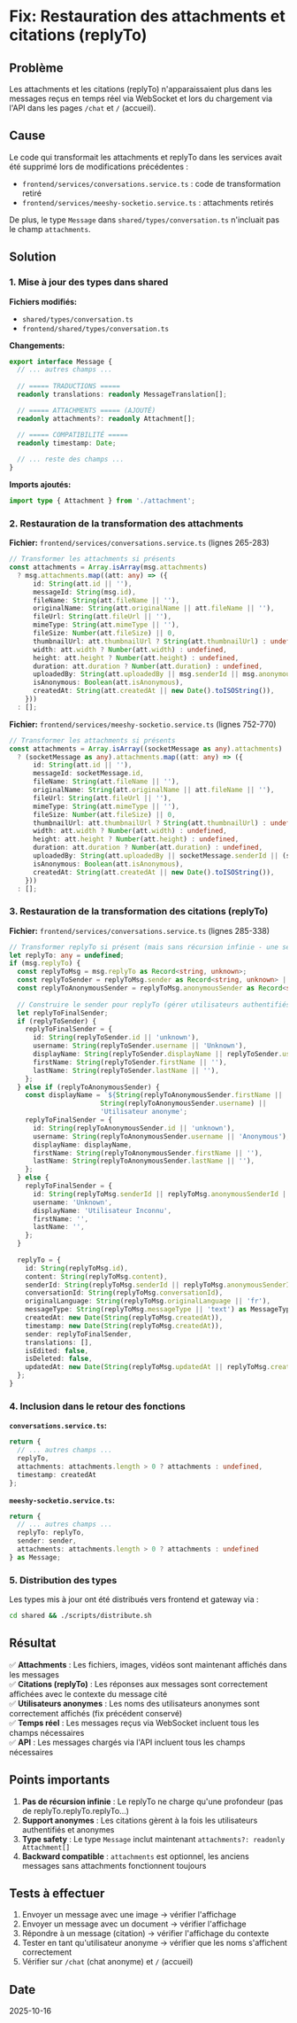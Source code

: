 # Fix: Restauration des attachments et citations (replyTo)

## Problème

Les attachments et les citations (replyTo) n'apparaissaient plus dans les messages reçus en temps réel via WebSocket et lors du chargement via l'API dans les pages `/chat` et `/` (accueil).

## Cause

Le code qui transformait les attachments et replyTo dans les services avait été supprimé lors de modifications précédentes :
- `frontend/services/conversations.service.ts` : code de transformation retiré
- `frontend/services/meeshy-socketio.service.ts` : attachments retirés

De plus, le type `Message` dans `shared/types/conversation.ts` n'incluait pas le champ `attachments`.

## Solution

### 1. Mise à jour des types dans shared

**Fichiers modifiés:**
- `shared/types/conversation.ts`
- `frontend/shared/types/conversation.ts`

**Changements:**
```typescript
export interface Message {
  // ... autres champs ...
  
  // ===== TRADUCTIONS =====
  readonly translations: readonly MessageTranslation[];

  // ===== ATTACHMENTS ===== (AJOUTÉ)
  readonly attachments?: readonly Attachment[];

  // ===== COMPATIBILITÉ =====
  readonly timestamp: Date;
  
  // ... reste des champs ...
}
```

**Imports ajoutés:**
```typescript
import type { Attachment } from './attachment';
```

### 2. Restauration de la transformation des attachments

**Fichier:** `frontend/services/conversations.service.ts` (lignes 265-283)

```typescript
// Transformer les attachments si présents
const attachments = Array.isArray(msg.attachments)
  ? msg.attachments.map((att: any) => ({
      id: String(att.id || ''),
      messageId: String(msg.id),
      fileName: String(att.fileName || ''),
      originalName: String(att.originalName || att.fileName || ''),
      fileUrl: String(att.fileUrl || ''),
      mimeType: String(att.mimeType || ''),
      fileSize: Number(att.fileSize) || 0,
      thumbnailUrl: att.thumbnailUrl ? String(att.thumbnailUrl) : undefined,
      width: att.width ? Number(att.width) : undefined,
      height: att.height ? Number(att.height) : undefined,
      duration: att.duration ? Number(att.duration) : undefined,
      uploadedBy: String(att.uploadedBy || msg.senderId || msg.anonymousSenderId || ''),
      isAnonymous: Boolean(att.isAnonymous),
      createdAt: String(att.createdAt || new Date().toISOString()),
    }))
  : [];
```

**Fichier:** `frontend/services/meeshy-socketio.service.ts` (lignes 752-770)

```typescript
// Transformer les attachments si présents
const attachments = Array.isArray((socketMessage as any).attachments)
  ? (socketMessage as any).attachments.map((att: any) => ({
      id: String(att.id || ''),
      messageId: socketMessage.id,
      fileName: String(att.fileName || ''),
      originalName: String(att.originalName || att.fileName || ''),
      fileUrl: String(att.fileUrl || ''),
      mimeType: String(att.mimeType || ''),
      fileSize: Number(att.fileSize) || 0,
      thumbnailUrl: att.thumbnailUrl ? String(att.thumbnailUrl) : undefined,
      width: att.width ? Number(att.width) : undefined,
      height: att.height ? Number(att.height) : undefined,
      duration: att.duration ? Number(att.duration) : undefined,
      uploadedBy: String(att.uploadedBy || socketMessage.senderId || (socketMessage as any).anonymousSenderId || ''),
      isAnonymous: Boolean(att.isAnonymous),
      createdAt: String(att.createdAt || new Date().toISOString()),
    }))
  : [];
```

### 3. Restauration de la transformation des citations (replyTo)

**Fichier:** `frontend/services/conversations.service.ts` (lignes 285-338)

```typescript
// Transformer replyTo si présent (mais sans récursion infinie - une seule profondeur)
let replyTo: any = undefined;
if (msg.replyTo) {
  const replyToMsg = msg.replyTo as Record<string, unknown>;
  const replyToSender = replyToMsg.sender as Record<string, unknown> | undefined;
  const replyToAnonymousSender = replyToMsg.anonymousSender as Record<string, unknown> | undefined;
  
  // Construire le sender pour replyTo (gérer utilisateurs authentifiés ET anonymes)
  let replyToFinalSender;
  if (replyToSender) {
    replyToFinalSender = {
      id: String(replyToSender.id || 'unknown'),
      username: String(replyToSender.username || 'Unknown'),
      displayName: String(replyToSender.displayName || replyToSender.username || 'Unknown'),
      firstName: String(replyToSender.firstName || ''),
      lastName: String(replyToSender.lastName || ''),
    };
  } else if (replyToAnonymousSender) {
    const displayName = `${String(replyToAnonymousSender.firstName || '')} ${String(replyToAnonymousSender.lastName || '')}`.trim() || 
                       String(replyToAnonymousSender.username) || 
                       'Utilisateur anonyme';
    replyToFinalSender = {
      id: String(replyToAnonymousSender.id || 'unknown'),
      username: String(replyToAnonymousSender.username || 'Anonymous'),
      displayName: displayName,
      firstName: String(replyToAnonymousSender.firstName || ''),
      lastName: String(replyToAnonymousSender.lastName || ''),
    };
  } else {
    replyToFinalSender = {
      id: String(replyToMsg.senderId || replyToMsg.anonymousSenderId || 'unknown'),
      username: 'Unknown',
      displayName: 'Utilisateur Inconnu',
      firstName: '',
      lastName: '',
    };
  }
  
  replyTo = {
    id: String(replyToMsg.id),
    content: String(replyToMsg.content),
    senderId: String(replyToMsg.senderId || replyToMsg.anonymousSenderId || ''),
    conversationId: String(replyToMsg.conversationId),
    originalLanguage: String(replyToMsg.originalLanguage || 'fr'),
    messageType: String(replyToMsg.messageType || 'text') as MessageType,
    createdAt: new Date(String(replyToMsg.createdAt)),
    timestamp: new Date(String(replyToMsg.createdAt)),
    sender: replyToFinalSender,
    translations: [],
    isEdited: false,
    isDeleted: false,
    updatedAt: new Date(String(replyToMsg.updatedAt || replyToMsg.createdAt)),
  };
}
```

### 4. Inclusion dans le retour des fonctions

**`conversations.service.ts`:**
```typescript
return {
  // ... autres champs ...
  replyTo,
  attachments: attachments.length > 0 ? attachments : undefined,
  timestamp: createdAt
};
```

**`meeshy-socketio.service.ts`:**
```typescript
return {
  // ... autres champs ...
  replyTo: replyTo,
  sender: sender,
  attachments: attachments.length > 0 ? attachments : undefined
} as Message;
```

### 5. Distribution des types

Les types mis à jour ont été distribués vers frontend et gateway via :
```bash
cd shared && ./scripts/distribute.sh
```

## Résultat

✅ **Attachments** : Les fichiers, images, vidéos sont maintenant affichés dans les messages  
✅ **Citations (replyTo)** : Les réponses aux messages sont correctement affichées avec le contexte du message cité  
✅ **Utilisateurs anonymes** : Les noms des utilisateurs anonymes sont correctement affichés (fix précédent conservé)  
✅ **Temps réel** : Les messages reçus via WebSocket incluent tous les champs nécessaires  
✅ **API** : Les messages chargés via l'API incluent tous les champs nécessaires  

## Points importants

1. **Pas de récursion infinie** : Le replyTo ne charge qu'une profondeur (pas de replyTo.replyTo.replyTo...)
2. **Support anonymes** : Les citations gèrent à la fois les utilisateurs authentifiés et anonymes
3. **Type safety** : Le type `Message` inclut maintenant `attachments?: readonly Attachment[]`
4. **Backward compatible** : `attachments` est optionnel, les anciens messages sans attachments fonctionnent toujours

## Tests à effectuer

1. Envoyer un message avec une image → vérifier l'affichage
2. Envoyer un message avec un document → vérifier l'affichage  
3. Répondre à un message (citation) → vérifier l'affichage du contexte
4. Tester en tant qu'utilisateur anonyme → vérifier que les noms s'affichent correctement
5. Vérifier sur `/chat` (chat anonyme) et `/` (accueil)

## Date

2025-10-16

